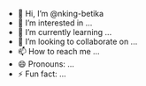 - 👋 Hi, I’m @nking-betika
- 👀 I’m interested in ...
- 🌱 I’m currently learning ...
- 💞️ I’m looking to collaborate on ...
- 📫 How to reach me ...
- 😄 Pronouns: ...
- ⚡ Fun fact: ...

<!---
nking-betika/nking-betika is a ✨ special ✨ repository because its `README.md` (this file) appears on your GitHub profile.
You can click the Preview link to take a look at your changes.
--->
